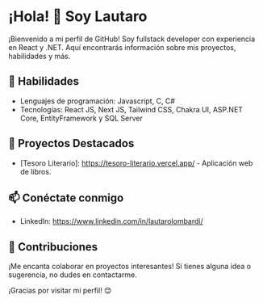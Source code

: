 # ¡Hola! 👋 Soy Lautaro

¡Bienvenido a mi perfil de GitHub! Soy fullstack developer con experiencia en React y .NET. Aquí encontrarás información sobre mis proyectos, habilidades y más.

## 🚀 Habilidades

- Lenguajes de programación: Javascript, C, C#
- Tecnologías: React JS, Next JS, Tailwind CSS, Chakra UI, ASP.NET Core, EntityFramework y SQL Server

## 🌱 Proyectos Destacados

- [Tesoro Literario]: https://tesoro-literario.vercel.app/ - Aplicación web de libros.

## 📫 Conéctate conmigo

- LinkedIn: https://www.linkedin.com/in/lautarolombardi/

## 🤝 Contribuciones

¡Me encanta colaborar en proyectos interesantes! Si tienes alguna idea o sugerencia, no dudes en contactarme.

¡Gracias por visitar mi perfil! 😊

